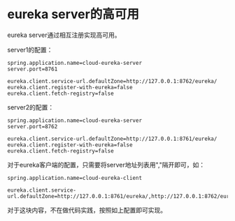 # eureka server的高可用

eureka server通过相互注册实现高可用。

server1的配置：

```properties
spring.application.name=cloud-eureka-server
server.port=8761

eureka.client.service-url.defaultZone=http://127.0.0.1:8762/eureka/
eureka.client.register-with-eureka=false
eureka.client.fetch-registry=false
```

server2的配置：

```properties
spring.application.name=cloud-eureka-server
server.port=8762

eureka.client.service-url.defaultZone=http://127.0.0.1:8761/eureka/
eureka.client.register-with-eureka=false
eureka.client.fetch-registry=false
```

对于eureka客户端的配置，只需要将server地址列表用","隔开即可，如：

```properties
spring.application.name=cloud-eureka-client

eureka.client.service-url.defaultZone=http://127.0.0.1:8761/eureka/,http://127.0.0.1:8762/eureka/
```

对于这块内容，不在做代码实践，按照如上配置即可实现。